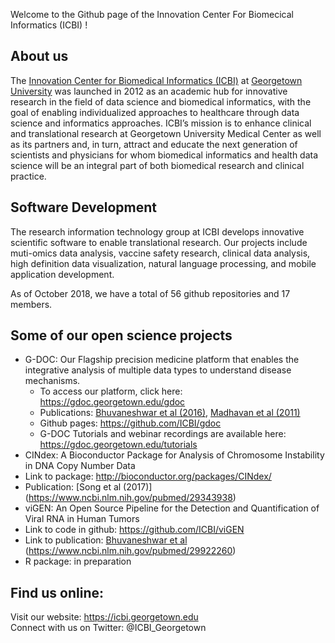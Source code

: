 
Welcome to the Github page of the Innovation Center For Biomecical Informatics (ICBI) !

## About us
The [Innovation Center for Biomedical Informatics (ICBI)](https://icbi.georgetown.edu) at [Georgetown University](https://lombardi.georgetown.edu/Biomedical-Informatics.html) was launched in 2012 as an academic hub for innovative research in the field of data science and biomedical informatics, with the goal of enabling individualized approaches to healthcare through data science and informatics approaches. ICBI’s mission is to enhance clinical and translational research at Georgetown University Medical Center as well as its partners and, in turn, attract and educate the next generation of scientists and physicians for whom biomedical informatics and health data science will be an integral part of both biomedical research and clinical practice. 

## Software Development
The research information technology group at ICBI develops innovative scientific software to enable translational research. Our projects include muti-omics data analysis, vaccine safety research, clinical data analysis, high definition data visualization, natural language processing, and mobile application development. 

As of October 2018, we have a total of 56 github repositories and 17 members. 

## Some of our open science projects
* G-DOC: Our Flagship precision medicine platform that enables the integrative analysis of multiple data types to understand disease mechanisms. 
  * To access our platform, click here: https://gdoc.georgetown.edu/gdoc
  * Publications: [Bhuvaneshwar et al (2016)](https://www.ncbi.nlm.nih.gov/pubmed/27130330), [Madhavan et al (2011)](https://www.ncbi.nlm.nih.gov/pubmed/21969811)
  * Github pages: https://github.com/ICBI/gdoc
  * G-DOC Tutorials and webinar recordings are available here: https://gdoc.georgetown.edu/tutorials
* CINdex: A Bioconductor Package for Analysis of Chromosome Instability in DNA Copy Number Data
 * Link to package: http://bioconductor.org/packages/CINdex/
 * Publication: [Song et al (2017)] (https://www.ncbi.nlm.nih.gov/pubmed/29343938)
* viGEN: An Open Source Pipeline for the Detection and Quantification of Viral RNA in Human Tumors
 * Link to code in github: https://github.com/ICBI/viGEN
 * Link to publication: [Bhuvaneshwar et al](2018) (https://www.ncbi.nlm.nih.gov/pubmed/29922260)
 * R package: in preparation


## Find us online: 

Visit our website: https://icbi.georgetown.edu  
Connect with us on Twitter: @ICBI_Georgetown
